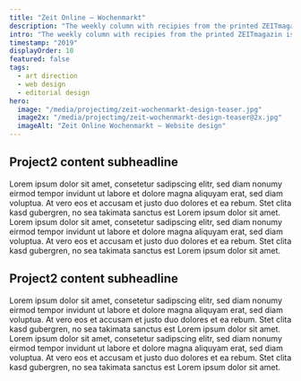 ```yaml
---
title: "Zeit Online – Wochenmarkt"
description: "The weekly column with recipies from the printed ZEITmagazin is known and loved. We built its digital companion."
intro: "The weekly column with recipies from the printed ZEITmagazin is known and loved. We built its digital companion."
timestamp: "2019"
displayOrder: 10
featured: false
tags:
  - art direction
  - web design
  - editorial design
hero:
  image: "/media/projectimg/zeit-wochenmarkt-design-teaser.jpg"
  image2x: "/media/projectimg/zeit-wochenmarkt-design-teaser@2x.jpg"
  imageAlt: "Zeit Online Wochenmarkt – Website design"
---
```


## Project2 content subheadline

Lorem ipsum dolor sit amet, consetetur sadipscing elitr, sed diam nonumy eirmod tempor invidunt ut labore et dolore magna aliquyam erat, sed diam voluptua. At vero eos et accusam et justo duo dolores et ea rebum. Stet clita kasd gubergren, no sea takimata sanctus est Lorem ipsum dolor sit amet. Lorem ipsum dolor sit amet, consetetur sadipscing elitr, sed diam nonumy eirmod tempor invidunt ut labore et dolore magna aliquyam erat, sed diam voluptua. At vero eos et accusam et justo duo dolores et ea rebum. Stet clita kasd gubergren, no sea takimata sanctus est Lorem ipsum dolor sit amet. 

## Project2 content subheadline

Lorem ipsum dolor sit amet, consetetur sadipscing elitr, sed diam nonumy eirmod tempor invidunt ut labore et dolore magna aliquyam erat, sed diam voluptua. At vero eos et accusam et justo duo dolores et ea rebum. Stet clita kasd gubergren, no sea takimata sanctus est Lorem ipsum dolor sit amet. Lorem ipsum dolor sit amet, consetetur sadipscing elitr, sed diam nonumy eirmod tempor invidunt ut labore et dolore magna aliquyam erat, sed diam voluptua. At vero eos et accusam et justo duo dolores et ea rebum. Stet clita kasd gubergren, no sea takimata sanctus est Lorem ipsum dolor sit amet. 